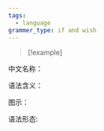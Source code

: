 ```yaml
---
tags:
  - language
grammer_type: if and wish
---
```

> [!example]

中文名称：
> 

语法含义：
> 

图示：

语法形态:
> 
